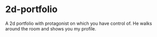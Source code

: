 # 2d-portfolio
A 2d portfolio with protagonist on which you have control of. He walks around the room and shows you my profile.

